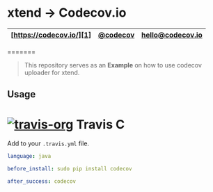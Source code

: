 xtend -> Codecov.io
=======
| [https://codecov.io/][1] | [@codecov][2] | [hello@codecov.io][3] |
| ------------------------ | ------------- | --------------------- |
=======

> This repository serves as an **Example** on how to use codecov uploader for xtend.

## Usage

# [![travis-org](https://avatars2.githubusercontent.com/u/639823?v=2&s=50)](https://travis-ci.org) Travis C

Add to your `.travis.yml` file.
```yml
language: java

before_install: sudo pip install codecov

after_success: codecov
```


[1]: https://codecov.io/
[2]: https://twitter.com/codecov
[3]: mailto:hello@codecov.io
